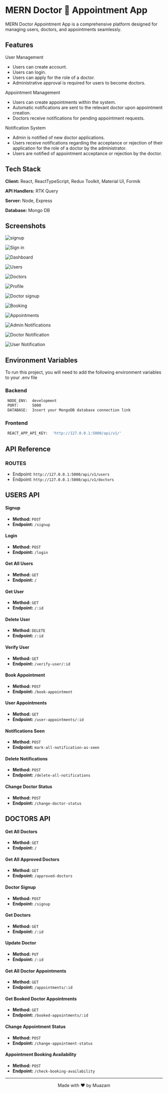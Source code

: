 
# MERN Doctor 📝 Appointment App

MERN Doctor Appointment App is a comprehensive platform designed for managing users, doctors, and appointments seamlessly.


## Features
User Management
- Users can create account.
- Users can login.
- Users can apply for the role of a doctor.
- Administrative approval is required for users to become doctors.

Appointment Management
- Users can create appointments within the system.
- Automatic notifications are sent to the relevant doctor upon appointment creation.
- Doctors receive notifications for pending appointment requests.

Notification System
- Admin is notified of new doctor applications.
- Users receive notifications regarding the acceptance or rejection of their application for the role of a doctor by the administrator.
- Users are notified of appointment acceptance or rejection by the doctor.
## Tech Stack

**Client:** React, ReactTypeScript, Redux Toolkit, Material UI, Formik

**API Handlers:** RTK Query

**Server:** Node, Express

**Database:** Mongo DB




## Screenshots

![signup](https://i.postimg.cc/bwHV2Bw4/Sign-Up.png)

![Sign in](https://i.postimg.cc/QCzg7c2B/Sign-In.png)

![Dashboard](https://i.postimg.cc/1zPJKcj2/Dashboard.png)

![Users](https://i.postimg.cc/fRwJMVtm/Users.png)

![Doctors](https://i.postimg.cc/Gpndx2G9/Doctors.png)

![Profile](https://i.postimg.cc/XqzCDFkw/Profile.png)

![Doctor signup](https://i.postimg.cc/0j1cQTw6/Doctor-Sign-Up.png)

![Booking](https://i.postimg.cc/NMD59Ty1/Booking-Appointments.png)

![Appointments](https://i.postimg.cc/59GfPnMX/Doctor-Appointments.png)

![Admin Notifications](https://i.postimg.cc/5ycbt2gw/Admin-Notifications.png)

![Doctor Notification](https://i.postimg.cc/0yhtFKyd/Doctor-Notification.png)

![User Notification](https://i.postimg.cc/zB8kYCZW/User-Notification.png)

## Environment Variables

To run this project, you will need to add the following environment variables to your .env file

### Backend ###

```bash
 NODE_ENV:  development
 PORT:      5000
 DATABASE:  Insert your MongoDB database connection link
```

### Frontend ###

```bash
 REACT_APP_API_KEY:  'http://127.0.0.1:5000/api/v1/'
```




## API Reference

### ROUTES

- Endpoint: `http://127.0.0.1:5000/api/v1/users`
- Endpoint: `http://127.0.0.1:5000/api/v1/doctors`

## USERS API

#### Signup
- **Method:** `POST`
- **Endpoint:** `/signup`

#### Login
- **Method:** `POST`
- **Endpoint:** `/login`

#### Get All Users
- **Method:** `GET`
- **Endpoint:** `/`

#### Get User
- **Method:** `GET`
- **Endpoint:** `/:id`

#### Delete User
- **Method:** `DELETE`
- **Endpoint:** `/:id`

#### Verify User
- **Method:** `GET`
- **Endpoint:** `/verify-user/:id`

#### Book Appointment
- **Method:** `POST`
- **Endpoint:** `/book-appointment`

#### User Appointments
- **Method:** `GET`
- **Endpoint:** `/user-appointments/:id`

#### Notifications Seen
- **Method:** `POST`
- **Endpoint:** `mark-all-notification-as-seen`

#### Delete Notifications
- **Method:** `POST`
- **Endpoint:** `/delete-all-notifications`

#### Change Doctor Status
- **Method:** `POST`
- **Endpoint:** `/change-doctor-status`

## DOCTORS API

#### Get All Doctors
- **Method:** `GET`
- **Endpoint:** `/`

#### Get All Approved Doctors
- **Method:** `GET`
- **Endpoint:** `/approved-doctors`

#### Doctor Signup
- **Method:** `POST`
- **Endpoint:** `/signup`

#### Get Doctors
- **Method:** `GET`
- **Endpoint:** `/:id`

#### Update Doctor
- **Method:** `PUT`
- **Endpoint:** `/:id`

#### Get All Doctor Appointments
- **Method:** `GET`
- **Endpoint:** `/appointments/:id`

#### Get Booked Doctor Appointments
- **Method:** `GET`
- **Endpoint:** `/booked-appointments/:id`

#### Change Appointment Status
- **Method:** `POST`
- **Endpoint:** `/change-appointment-status`

#### Appointment Booking Availability
- **Method:** `POST`
- **Endpoint:** `/check-booking-availability`

<div align="center">

---

Made with ❤️ by Muazam

</div>
